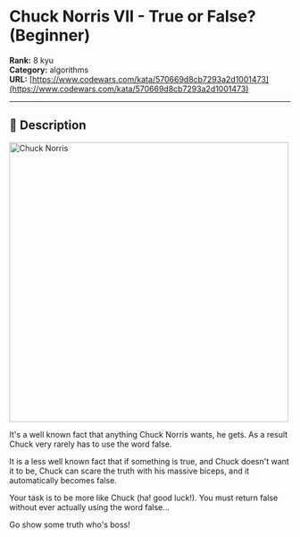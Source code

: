 # Chuck Norris VII - True or False? (Beginner)

**Rank:** 8 kyu  
**Category:** algorithms  
**URL:** [https://www.codewars.com/kata/570669d8cb7293a2d1001473](https://www.codewars.com/kata/570669d8cb7293a2d1001473)

---

## 📝 Description

<img src = https://faroutmagazine.co.uk/static/uploads/1/2022/03/Why-Chuck-Norris-Dodgeball-cameo-_shocked_-him.jpg alt="Chuck Norris" width="500">

It's a well known fact that anything Chuck Norris wants, he gets. As a result Chuck very rarely has to use the word false.

It is a less well known fact that if something is true, and Chuck doesn't want it to be, Chuck can scare the truth with his massive biceps, and it automatically becomes false. 

Your task is to be more like Chuck (ha! good luck!). You must return false without ever actually using the word false...

Go show some truth who's boss!
